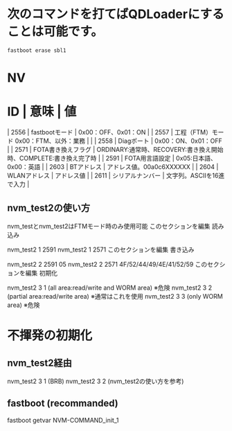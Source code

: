 # 次のコマンドを打てばQDLoaderにすることは可能です。
    fastboot erase sbl1

# NV

ID |	意味 |	値
===
| 2556 | fastbootモード                          | 0x00：OFF、0x01：ON                                               |
| 2557 | 工程（FTM）モード 	0x00：FTM、以外：業務 |                                                                   |
| 2558 | Diagポート                              | 0x00：ON、0x01：OFF                                               |
| 2571 | FOTA書き換えフラグ                      | ORDINARY:通常時、RECOVERY:書き換え開始時、COMPLETE:書き換え完了時 |
| 2591 | FOTA用言語設定                          | 0x05:日本語、0x00：英語                                           |
| 2603 | BTアドレス                              | アドレス値。00a0c6XXXXXX                                          |
| 2604 | WLANアドレス                            | アドレス値                                                        |
| 2611 | シリアルナンバー                        | 文字列。ASCIIを16進で入力                                         |

## nvm_test2の使い方

nvm_testとnvm_test2はFTMモード時のみ使用可能
このセクションを編集
読み込み

nvm_test2 1 2591
nvm_test2 1 2571
このセクションを編集
書き込み

nvm_test2 2 2591 05
nvm_test2 2 2571 4F/52/44/49/4E/41/52/59
このセクションを編集
初期化

nvm_test2 3 1 (all area:read/write and WORM area) ※危険
nvm_test2 3 2 (partial area:read/write area) ※通常はこれを使用
nvm_test2 3 3 (only WORM area) ※危険

# 不揮発の初期化
## nvm_test2経由

nvm_test2 3 1   (BRB)
nvm_test2 3 2   (nvm_test2の使い方を参考)

## fastboot (recommanded)

fastboot getvar NVM-COMMAND_init_1
